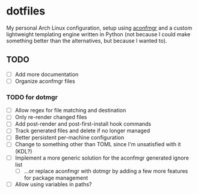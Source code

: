 # dotfiles

My personal Arch Linux configuration, setup using [aconfmgr](https://github.com/CyberShadow/aconfmgr) and a custom lightweight templating engine written in Python (not because I could make something better than the alternatives, but because I wanted to).

## TODO
- [ ] Add more documentation
- [ ] Organize aconfmgr files

### TODO for dotmgr
- [ ] Allow regex for file matching and destination
- [ ] Only re-render changed files
- [ ] Add post-render and post-first-install hook commands
- [ ] Track generated files and delete if no longer managed
- [ ] Better persistent per-machine configuration
- [ ] Change to something other than TOML since I'm unsatisfied with it (KDL?)
- [ ] Implement a more generic solution for the aconfmgr generated ignore list
  - [ ] ...or replace aconfmgr with dotmgr by adding a few more features for package management
- [ ] Allow using variables in paths?